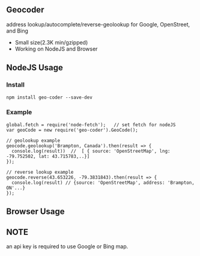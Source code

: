 Geocoder
---------
address lookup/autocomplete/reverse-geolookup for Google, OpenStreet, and Bing

* Small size(2.3K min/gzipped)
* Working on NodeJS and Browser

## NodeJS Usage

### Install
    npm install geo-coder --save-dev

### Example
    global.fetch = require('node-fetch');   // set fetch for nodeJS
    var geoCode = new require('geo-coder').GeoCode();

    // geolookup example
    geocode.geolookup('Brampton, Canada').then(result => {
      console.log(result))  //  [ { source: 'OpenStreetMap', lng: -79.752502, lat: 43.715783,..}]
    });
    
    // reverse lookup example
    geocode.reverse(43.653226, -79.3831843).then(result => {
      console.log(result) // {source: 'OpenStreetMap', address: 'Brampton, ON'...}
    });
    
## Browser Usage



## NOTE
an api key is required to use Google or Bing map.



